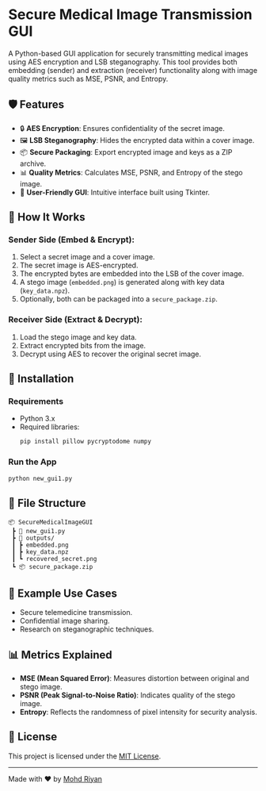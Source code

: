 
# Secure Medical Image Transmission GUI

A Python-based GUI application for securely transmitting medical images using AES encryption and LSB steganography. This tool provides both embedding (sender) and extraction (receiver) functionality along with image quality metrics such as MSE, PSNR, and Entropy.

## 🛡️ Features

- 🔒 **AES Encryption**: Ensures confidentiality of the secret image.
- 🖼️ **LSB Steganography**: Hides the encrypted data within a cover image.
- 📦 **Secure Packaging**: Export encrypted image and keys as a ZIP archive.
- 📊 **Quality Metrics**: Calculates MSE, PSNR, and Entropy of the stego image.
- 🧠 **User-Friendly GUI**: Intuitive interface built using Tkinter.

## 📸 How It Works

### Sender Side (Embed & Encrypt):
1. Select a secret image and a cover image.
2. The secret image is AES-encrypted.
3. The encrypted bytes are embedded into the LSB of the cover image.
4. A stego image (`embedded.png`) is generated along with key data (`key_data.npz`).
5. Optionally, both can be packaged into a `secure_package.zip`.

### Receiver Side (Extract & Decrypt):
1. Load the stego image and key data.
2. Extract encrypted bits from the image.
3. Decrypt using AES to recover the original secret image.

## 🚀 Installation

### Requirements

- Python 3.x
- Required libraries:
  ```bash
  pip install pillow pycryptodome numpy
  ```

### Run the App

```bash
python new_gui1.py
```

## 📂 File Structure

```
📦 SecureMedicalImageGUI
 ┣ 📜 new_gui1.py
 ┣ 📁 outputs/
 ┃ ┣ embedded.png
 ┃ ┣ key_data.npz
 ┃ ┗ recovered_secret.png
 ┗ 📦 secure_package.zip
```

## 🧪 Example Use Cases

- Secure telemedicine transmission.
- Confidential image sharing.
- Research on steganographic techniques.

## 📊 Metrics Explained

- **MSE (Mean Squared Error)**: Measures distortion between original and stego image.
- **PSNR (Peak Signal-to-Noise Ratio)**: Indicates quality of the stego image.
- **Entropy**: Reflects the randomness of pixel intensity for security analysis.

## 📘 License

This project is licensed under the [MIT License](https://opensource.org/licenses/MIT).

---

Made with ❤️ by [Mohd Riyan](mailto:riyanmohammed826@gmail.com)
